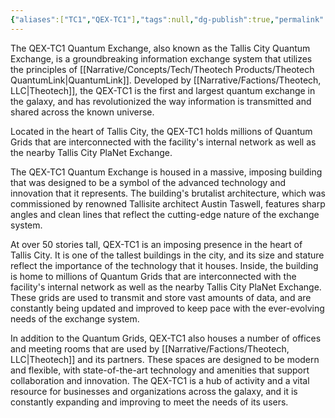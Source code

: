 ```yaml
---
{"aliases":["TC1","QEX-TC1"],"tags":null,"dg-publish":true,"permalink":"/narrative/locations/on-planet-locations/tallis/tallis-city/qex-tc-1-quantum-exchange/","dgPassFrontmatter":true}
---
```


The QEX-TC1 Quantum Exchange, also known as the Tallis City Quantum Exchange, is a groundbreaking information exchange system that utilizes the principles of [[Narrative/Concepts/Tech/Theotech Products/Theotech QuantumLink\|QuantumLink]]. Developed by [[Narrative/Factions/Theotech, LLC\|Theotech]], the QEX-TC1 is the first and largest quantum exchange in the galaxy, and has revolutionized the way information is transmitted and shared across the known universe.

Located in the heart of Tallis City, the QEX-TC1 holds millions of Quantum Grids that are interconnected with the facility's internal network as well as the nearby Tallis City PlaNet Exchange.

The QEX-TC1 Quantum Exchange is housed in a massive, imposing building that was designed to be a symbol of the advanced technology and innovation that it represents. The building's brutalist architecture, which was commissioned by renowned Tallisite architect Austin Taswell, features sharp angles and clean lines that reflect the cutting-edge nature of the exchange system.

At over 50 stories tall, QEX-TC1 is an imposing presence in the heart of Tallis City. It is one of the tallest buildings in the city, and its size and stature reflect the importance of the technology that it houses. Inside, the building is home to millions of Quantum Grids that are interconnected with the facility's internal network as well as the nearby Tallis City PlaNet Exchange. These grids are used to transmit and store vast amounts of data, and are constantly being updated and improved to keep pace with the ever-evolving needs of the exchange system.

In addition to the Quantum Grids, QEX-TC1 also houses a number of offices and meeting rooms that are used by [[Narrative/Factions/Theotech, LLC\|Theotech]] and its partners. These spaces are designed to be modern and flexible, with state-of-the-art technology and amenities that support collaboration and innovation. The QEX-TC1 is a hub of activity and a vital resource for businesses and organizations across the galaxy, and it is constantly expanding and improving to meet the needs of its users.

